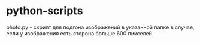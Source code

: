 # python-scripts
photo.py - скрипт для подгона изображений в указанной папке в случае, если у изображения есть сторона больше 600 пикселей